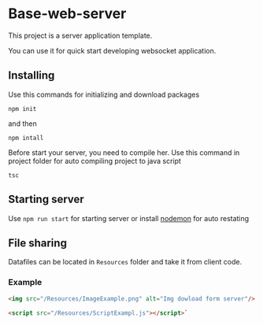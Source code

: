 # Base-web-server

This project is a server application template.

You can use it for quick start developing websocket application.

<h2>Installing </h2>

Use this commands for initializing and download packages<br>
```
npm init
```
and then
```
npm intall
```
Before start your server, you need to compile her.
Use this command in project folder for auto compiling project to java script
```
tsc
```

<h2>Starting server</h2>

Use `npm run start` for starting server or
install <a href="https://www.npmjs.com/package/nodemon">nodemon</a> for auto restating

      





<h2>File sharing</h2>

Datafiles can be located in `Resources` folder and take it from client code.
<h3> Example </h3>

```HTML
<img src="/Resources/ImageExample.png" alt="Img dowload form server"/>
``` 

```HTML
<script src="/Resources/ScriptExampl.js"></script>`
```

